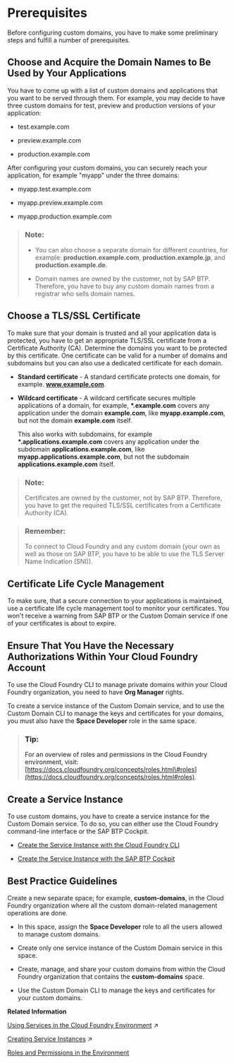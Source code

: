 <!-- loio48cdbe7a64f3475586dc2f4d11c5603c -->

# Prerequisites

Before configuring custom domains, you have to make some preliminary steps and fulfill a number of prerequisites.



<a name="loio48cdbe7a64f3475586dc2f4d11c5603c__section_e12_jfb_mgb"/>

## Choose and Acquire the Domain Names to Be Used by Your Applications

You have to come up with a list of custom domains and applications that you want to be served through them. For example, you may decide to have three custom domains for test, preview and production versions of your application:

-   test.example.com

-   preview.example.com

-   production.example.com


After configuring your custom domains, you can securely reach your application, for example "myapp" under the three domains:

-   myapp.test.example.com

-   myapp.preview.example.com

-   myapp.production.example.com


> ### Note:  
> -   You can also choose a separate domain for different countries, for example: **production.example.com**, **production.example.jp**, and **production.example.de**.
> 
> -   Domain names are owned by the customer, not by SAP BTP. Therefore, you have to buy any custom domain names from a registrar who sells domain names.



<a name="loio48cdbe7a64f3475586dc2f4d11c5603c__section_f12_jfb_mgb"/>

## Choose a TLS/SSL Certificate

To make sure that your domain is trusted and all your application data is protected, you have to get an appropriate TLS/SSL certificate from a Certificate Authority \(CA\). Determine the domains you want to be protected by this certificate. One certificate can be valid for a number of domains and subdomains but you can also use a dedicated certificate for each domain.

-   **Standard certificate** - A standard certificate protects one domain, for example. **www.example.com**.

-   **Wildcard certificate** - A wildcard certificate secures multiple applications of a domain, for example, **\*.example.com** covers any application under the domain **example.com**, like **myapp.example.com**, but not the domain **example.com** itself.

    This also works with subdomains, for example **\*.applications.example.com** covers any application under the subdomain **applications.example.com**, like **myapp.applications.example.com**, but not the subdomain **applications.example.com** itself.


> ### Note:  
> Certificates are owned by the customer, not by SAP BTP. Therefore, you have to get the required TLS/SSL certificates from a Certificate Authority \(CA\).

> ### Remember:  
> To connect to Cloud Foundry and any custom domain \(your own as well as those on SAP BTP, you have to be able to use the TLS Server Name Indication \(SNI\)\).



<a name="loio48cdbe7a64f3475586dc2f4d11c5603c__section_swb_b1v_lhb"/>

## Certificate Life Cycle Management

To make sure, that a secure connection to your applications is maintained, use a certificate life cycle management tool to monitor your certificates. You won't receive a warning from SAP BTP or the Custom Domain service if one of your certificates is about to expire.



<a name="loio48cdbe7a64f3475586dc2f4d11c5603c__section_hrg_qvc_ygb"/>

## Ensure That You Have the Necessary Authorizations Within Your Cloud Foundry Account

To use the Cloud Foundry CLI to manage private domains within your Cloud Foundry organization, you need to have **Org Manager** rights.

To create a service instance of the Custom Domain service, and to use the Custom Domain CLI to manage the keys and certificates for your domains, you must also have the **Space Developer** role in the same space.

> ### Tip:  
> For an overview of roles and permissions in the Cloud Foundry environment, visit: [https://docs.cloudfoundry.org/concepts/roles.html\#roles](https://docs.cloudfoundry.org/concepts/roles.html#roles).



<a name="loio48cdbe7a64f3475586dc2f4d11c5603c__section_of5_rqf_scb"/>

## Create a Service Instance

To use custom domains, you have to create a service instance for the Custom Domain service. To do so, you can either use the Cloud Foundry command-line interface or the SAP BTP Cockpit.

-   [Create the Service Instance with the Cloud Foundry CLI](create-the-service-instance-with-the-cloud-foundry-cli-8eef2cc.md)

-   [Create the Service Instance with the SAP BTP Cockpit](create-the-service-instance-with-the-sap-btp-cockpit-5bf9e66.md)




<a name="loio48cdbe7a64f3475586dc2f4d11c5603c__section_tzl_3dm_ynb"/>

## Best Practice Guidelines

Create a new separate space; for example, **custom-domains**, in the Cloud Foundry organization where all the custom domain-related management operations are done.

-   In this space, assign the **Space Developer** role to all the users allowed to manage custom domains.

-   Create only one service instance of the Custom Domain service in this space.

-   Create, manage, and share your custom domains from within the Cloud Foundry organization that contains the **custom-domains** space.

-   Use the Custom Domain CLI to manage the keys and certificates for your custom domains.


**Related Information**  


[Using Services in the Cloud Foundry Environment](https://help.sap.com/viewer/65de2977205c403bbc107264b8eccf4b/Cloud/en-US/f22029f0e7404448ab65f71ff5b0804d.html "Learn more about using services in the Cloud Foundry environment, how to create (user-provided) service instances and bind them to applications, and how to create service keys.") :arrow_upper_right:

[Creating Service Instances](https://help.sap.com/viewer/65de2977205c403bbc107264b8eccf4b/Cloud/en-US/8221b7434d8e484fab5ec5d219b7bf64.html "Use the SAP BTP cockpit or the Cloud Foundry Command Line Interface to create service instances:") :arrow_upper_right:

[Roles and Permissions in the  Environment](https://docs.cloudfoundry.org/concepts/roles.html#roles)

